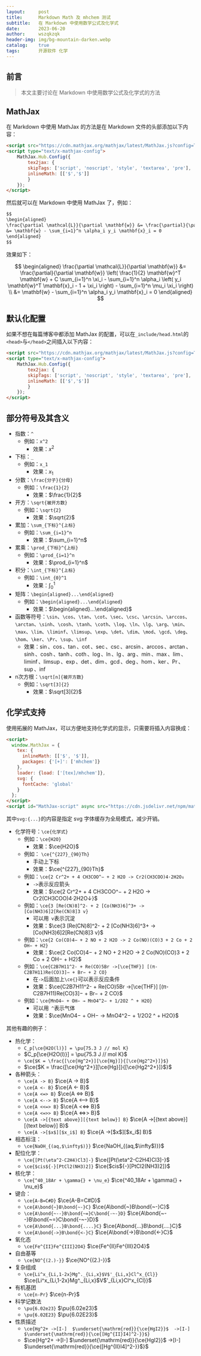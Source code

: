 ```yaml
---
layout:     post
title:      Markdown Math 及 mhchem 测试
subtitle:   在 Markdown 中使用数学公式及化学式
date:       2023-06-20
author:     wszqkzqk
header-img: img/bg-mountain-darken.webp
catalog:    true
tags:       开源软件 化学
---
```


## 前言

> 本文主要讨论在 Markdown 中使用数学公式及化学式的方法

## MathJax

在 Markdown 中使用 MathJax 的方法是在 Markdown 文件的头部添加以下内容：

```markdown
<script src="https://cdn.mathjax.org/mathjax/latest/MathJax.js?config=TeX-AMS-MML_HTMLorMML" type="text/javascript"></script>
<script type="text/x-mathjax-config">
    MathJax.Hub.Config({
        tex2jax: {
        skipTags: ['script', 'noscript', 'style', 'textarea', 'pre'],
        inlineMath: [['$','$']]
        }
    });
</script>
```

然后就可以在 Markdown 中使用 MathJax 了，例如：

```markdown
$$
\begin{aligned}
\frac{\partial \mathcal{L}}{\partial \mathbf{w}} &= \frac{\partial}{\partial \mathbf{w}} \left( \frac{1}{2} \mathbf{w}^T \mathbf{w} + C \sum_{i=1}^n \xi_i - \sum_{i=1}^n \alpha_i \left( y_i \mathbf{w}^T \mathbf{x}_i - 1 + \xi_i \right) - \sum_{i=1}^n \mu_i \xi_i \right) \\
&= \mathbf{w} - \sum_{i=1}^n \alpha_i y_i \mathbf{x}_i = 0
\end{aligned}
$$
```

效果如下：

$$
\begin{aligned}
\frac{\partial \mathcal{L}}{\partial \mathbf{w}} &= \frac{\partial}{\partial \mathbf{w}} \left( \frac{1}{2} \mathbf{w}^T \mathbf{w} + C \sum_{i=1}^n \xi_i - \sum_{i=1}^n \alpha_i \left( y_i \mathbf{w}^T \mathbf{x}_i - 1 + \xi_i \right) - \sum_{i=1}^n \mu_i \xi_i \right) \\
&= \mathbf{w} - \sum_{i=1}^n \alpha_i y_i \mathbf{x}_i = 0
\end{aligned}
$$

## 默认化配置

如果不想在每篇博客中都添加 MathJax 的配置，可以在`_include/head.html`的`<head>`与`</head>`之间插入以下内容：

```html
<script src="https://cdn.mathjax.org/mathjax/latest/MathJax.js?config=TeX-AMS-MML_HTMLorMML" type="text/javascript"></script>
<script type="text/x-mathjax-config">
    MathJax.Hub.Config({
        tex2jax: {
        skipTags: ['script', 'noscript', 'style', 'textarea', 'pre'],
        inlineMath: [['$','$']]
        }
    });
</script>
```

## 部分符号及其含义

* 指数：`^`
  * 例如：`x^2`
    * 效果：$x^2$
* 下标：`_`
  * 例如：`x_1`
    * 效果：$x_1$
* 分数：`\frac{分子}{分母}`
  * 例如：`\frac{1}{2}`
    * 效果：$\frac{1}{2}$
* 开方：`\sqrt{被开方数}`
  * 例如：`\sqrt{2}`
    * 效果：$\sqrt{2}$
* 累加：`\sum_{下标}^{上标}`
  * 例如：`\sum_{i=1}^n`
    * 效果：$\sum_{i=1}^n$
* 累乘：`\prod_{下标}^{上标}`
  * 例如：`\prod_{i=1}^n`
    * 效果：$\prod_{i=1}^n$
* 积分：`\int_{下标}^{上标}`
  * 例如：`\int_{0}^1`
    * 效果：$\int_{0}^1$
* 矩阵：`\begin{aligned}...\end{aligned}`
  * 例如：`\begin{aligned}...\end{aligned}`
    * 效果：$\begin{aligned}...\end{aligned}$
* 函数等符号：`\sin`、`\cos`、`\tan`、`\cot`、`\sec`、`\csc`、`\arcsin`、`\arccos`、`\arctan`、`\sinh`、`\cosh`、`\tanh`、`\coth`、`\log`、`\ln`、`\lg`、`\arg`、`\min`、`\max`、`\lim`、`\liminf`、`\limsup`、`\exp`、`\det`、`\dim`、`\mod`、`\gcd`、`\deg`、`\hom`、`\ker`、`\Pr`、`\sup`、`\inf`
  * 效果：$\sin$、$\cos$、$\tan$、$\cot$、$\sec$、$\csc$、$\arcsin$、$\arccos$、$\arctan$、$\sinh$、$\cosh$、$\tanh$、$\coth$、$\log$、$\ln$、$\lg$、$\arg$、$\min$、$\max$、$\lim$、$\liminf$、$\limsup$、$\exp$、$\det$、$\dim$、$\gcd$、$\deg$、$\hom$、$\ker$、$\Pr$、$\sup$、$\inf$
* n次方根：`\sqrt[n]{被开方数}`
  * 例如：`\sqrt[3]{2}`
    * 效果：$\sqrt[3]{2}$

## 化学式支持

使用拓展的 MathJax，可以方便地支持化学式的显示，只需要将插入内容换成：

```html
<script>
  window.MathJax = {
    tex: {
      inlineMath: [['$', '$']],
      packages: {'[+]': ['mhchem']}
    },
    loader: {load: ['[tex]/mhchem']},
    svg: {
      fontCache: 'global'
    }
  };
</script>
<script id="MathJax-script" async src="https://cdn.jsdelivr.net/npm/mathjax@3/es5/tex-mml-chtml.js"></script>
```

其中`svg:{...}`的内容是指定 svg 字体缓存为全局模式，减少开销。

* 化学符号：`\ce{化学式}`
  * 例如：`\ce{H2O}`
    * 效果：$\ce{H2O}$
  * 例如： `\ce{^{227}_{90}Th}`
    * 手动上下标
    * 效果：$\ce{^{227}_{90}Th}$
  * 例如：`\ce{2 Cr^2+ + 4 CH3COO^− + 2 H2O -> Cr2(CH3COO)4·2H2O↓`
    * `->`表示反应箭头
    * 效果：$\ce{2 Cr^2+ + 4 CH3COO^− + 2 H2O -> Cr2(CH3COO)4·2H2O↓}$
  * 例如：`\ce{3 [Re(CN)8]^2- + 2 [Co(NH3)6]^3+ -> [Co(NH3)6]2[Re(CN)8]3 v}`
    * 可以用` v`表示沉淀
    * 效果：$\ce{3 [Re(CN)8]^2- + 2 [Co(NH3)6]^3+ -> [Co(NH3)6]2[Re(CN)8]3 v}$
  * 例如：`\ce{2 Co(CO)4− + 2 NO + 2 H2O -> 2 Co(NO)(CO)3 + 2 Co + 2 OH− + H2}`
    * 效果：$\ce{2 Co(CO)4− + 2 NO + 2 H2O -> 2 Co(NO)(CO)3 + 2 Co + 2 OH− + H2}$
  * 例如：`\ce{C2B7H11^2- + Re(CO)5Br ->[\ce{THF}] [(π-C2B7H11)Re(CO)3]− + Br− + 2 CO}`
    * 在`->`后面加上`\ce{}`可以表示反应条件
    * 效果：$\ce{C2B7H11^2- + Re(CO)5Br ->[\ce{THF}] [(π-C2B7H11)Re(CO)3]− + Br− + 2 CO}$
  * 例如：`\ce{MnO4− + OH− → MnO4^2− + 1/2O2 ^ + H2O}`
    * 可以用` ^`表示气体
    * 效果：$\ce{MnO4− + OH− → MnO4^2− + 1/2O2 ^ + H2O}$

其他有趣的例子：
* 热化学：
  * `C_p[\ce{H2O(l)}] = \pu{75.3 J // mol K}`
  * $C_p[\ce{H2O(l)}] = \pu{75.3 J // mol K}$
  * `\ce{$K = \frac{[\ce{Hg^2+}][\ce{Hg}]}{[\ce{Hg2^2+}]}$}`
  * $\ce{$K = \frac{[\ce{Hg^2+}][\ce{Hg}]}{[\ce{Hg2^2+}]}$}$
* 各种箭头：
  * `\ce{A -> B}` $\ce{A -> B}$
  * `\ce{A <- B}` $\ce{A <- B}$
  * `\ce{A <=> B}` $\ce{A <=> B}$
  * `\ce{A <--> B}` $\ce{A <--> B}$
  * `\ce{A <<=> B}` $\ce{A <<=> B}$
  * `\ce{A <=>> B}` $\ce{A <=>> B}$
  * `\ce{A ->[{text above}][{text below}] B}` $\ce{A ->[{text above}][{text below}] B}$
  * `\ce{A ->[$x$][$x_i$] B}` $\ce{A ->[$x$][$x_i$] B}$
* 相态标注：
  * `\ce{NaOH_{(aq,$\infty$)}}` $\ce{NaOH_{(aq,$\infty$)}}$
* 配位化学：
  * `\ce{[Pt(\eta^2-C2H4)Cl3]-}` $\ce{[Pt(\eta^2-C2H4)Cl3]-}$
  * `\ce{$cis${-}[PtCl2(NH3)2]}` $\ce{$cis${-}[PtCl2(NH3)2]}$
* 核化学：
  * `\ce{^40_18Ar + \gamma{} + \nu_e}` $\ce{^40_18Ar + \gamma{} + \nu_e}$
* 键合：
  * `\ce{A-B=C#D}` $\ce{A-B=C#D}$
  * `\ce{A\bond{~}B\bond{~-}C}` $\ce{A\bond{~}B\bond{~-}C}$
  * `\ce{A\bond{~--}B\bond{~=}C\bond{-~-}D}` $\ce{A\bond{~--}B\bond{~=}C\bond{-~-}D}$
  * `\ce{A\bond{...}B\bond{....}C}` $\ce{A\bond{...}B\bond{....}C}$
  * `\ce{A\bond{->}B\bond{<-}C}` $\ce{A\bond{->}B\bond{<-}C}$
* 氧化态
  * `\ce{Fe^{II}Fe^{III}2O4}` $\ce{Fe^{II}Fe^{III}2O4}$
* 自由基等
  * `\ce{NO^{(2.)-}}` $\ce{NO^{(2.)-}}$
* 复杂组成
  * `\ce{Li^x_{Li,1-2x}Mg^._{Li,x}$V$'_{Li,x}Cl^x_{Cl}}` $\ce{Li^x_{Li,1-2x}Mg^._{Li,x}$V$'_{Li,x}Cl^x_{Cl}}$
* 有机基团
  * `\ce{n-Pr}` $\ce{n-Pr}$
* 科学记数法
  * `\pu{6.02e23}` $\pu{6.02e23}$
  * `\pu{6.02E23}` $\pu{6.02E23}$
* 性质描述
  * `\ce{Hg^2+ ->[I-]  $\underset{\mathrm{red}}{\ce{HgI2}}$  ->[I-]  $\underset{\mathrm{red}}{\ce{[Hg^{II}I4]^2-}}$}`
  * $\ce{Hg^2+ ->[I-]  $\underset{\mathrm{red}}{\ce{HgI2}}$  ->[I-]  $\underset{\mathrm{red}}{\ce{[Hg^{II}I4]^2-}}$}$
